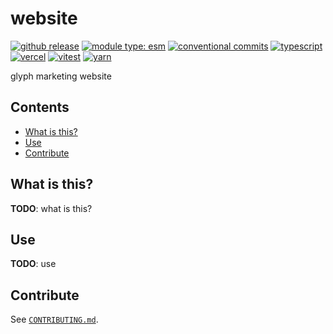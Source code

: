 # website

[![github release](https://img.shields.io/github/v/release/glyphink/api.svg?include_prereleases\&sort=semver)](https://github.com/glyphink/api/releases/latest)
[![module type: esm](https://img.shields.io/badge/module%20type-esm-brightgreen)](https://github.com/voxpelli/badges-cjs-esm)
[![conventional commits](https://img.shields.io/badge/-conventional%20commits-fe5196?logo=conventional-commits\&logoColor=ffffff)](https://conventionalcommits.org)
[![typescript](https://img.shields.io/badge/-typescript-3178c6?logo=typescript\&logoColor=ffffff)](https://typescriptlang.org)
[![vercel](https://img.shields.io/badge/-vercel-000000?style=flat\&logo=vercel\&logoColor=ffffff)](https://vercel.com)
[![vitest](https://img.shields.io/badge/-vitest-6e9f18?style=flat\&logo=vitest\&logoColor=ffffff)](https://vitest.dev)
[![yarn](https://img.shields.io/badge/-yarn-2c8ebb?style=flat\&logo=yarn\&logoColor=ffffff)](https://yarnpkg.com)

glyph marketing website

## Contents

- [What is this?](#what-is-this)
- [Use](#use)
- [Contribute](#contribute)

## What is this?

**TODO**: what is this?

## Use

**TODO**: use

## Contribute

See [`CONTRIBUTING.md`](CONTRIBUTING.md).

<!-- [esm]: https://gist.github.com/sindresorhus/a39789f98801d908bbc7ff3ecc99d99c -->
